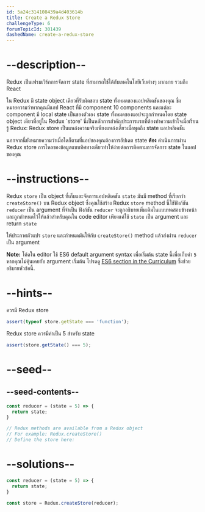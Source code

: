 ```yaml
---
id: 5a24c314108439a4d403614b
title: Create a Redux Store
challengeType: 6
forumTopicId: 301439
dashedName: create-a-redux-store
---
```


# --description--

Redux เป็นเฟรมเวิร์กการจัดการ state ที่สามารถใช้ได้กับเทคโนโลยีเว็บต่างๆ มากมาย รวมถึง React

ใน Redux มี state object เดียวที่รับผิดชอบ state ทั้งหมดของแอปพลิเคชันของคุณ ซึ่งหมายความว่าหากคุณมีแอป React ที่มี component 10 components และแต่ละ component มี local state เป็นของตัวเอง state ทั้งหมดของแอปจะถูกกำหนดโดย state object เดียวที่อยู่ใน Redux `store' นี่เป็นหลักการสำคัญประการแรกที่ต้องทำความเข้าใจเมื่อเรียนรู้ Redux: Redux store เป็นแหล่งความจริงเพียงแหล่งเดียวเมื่อพูดถึง state แอปพลิเคชัน

นอกจากนี้ยังหมายความว่าเมื่อใดก็ตามที่แอปของคุณต้องการอัปเดต state **ต้อง** ดำเนินการผ่าน Redux store การไหลของข้อมูลแบบทิศทางเดียวทำให้ง่ายต่อการติดตามการจัดการ state ในแอปของคุณ

# --instructions--

Redux `store` เป็น object ที่เก็บและจัดการแอปพลิเคชัน `state` มันมี method ที่เรียกว่า `createStore()` บน Redux object ซึ่งคุณใช้สร้าง Redux `store` method นี้ใช้ฟังก์ชัน `reducer` เป็น argument ที่จำเป็น ฟังก์ชัน `reducer` จะถูกอธิบายเพิ่มเติมในแบบทดสอบข้างหน้า และถูกกำหนดไว้ให้แล้วสำหรับคุณใน code editor เพียงแค่ใช้ `state` เป็น argument และ return `state`

ให้ประกาศตัวแปร `store` และกำหนดมันให้กับ `createStore()` method แล้วส่งผ่าน `reducer` เป็น argument

**Note:** โค้ดใน editor ใช้ ES6 default argument syntax เพื่อเริ่มต้น state นี้เพื่อเก็บค่า `5` หากคุณไม่คุ้นเคยกับ argument เริ่มต้น โปรดดู [ES6 section in the Curriculum](https://learn.freecodecamp.org/javascript-algorithms-and-data-structures/es6/set-default-parameters-for-your-functions) ซึ่งช่วยอธิบายหัวข้อนี้.

# --hints--

ควรมี Redux store

```js
assert(typeof store.getState === 'function');
```

Redux store ควรมีค่าเป็น 5 สำหรับ state


```js
assert(store.getState() === 5);
```

# --seed--

## --seed-contents--

```js
const reducer = (state = 5) => {
  return state;
}

// Redux methods are available from a Redux object
// For example: Redux.createStore()
// Define the store here:
```

# --solutions--

```js
const reducer = (state = 5) => {
  return state;
}

const store = Redux.createStore(reducer);
```
